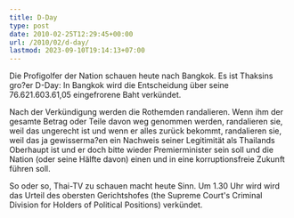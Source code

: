 ```yaml
---
title: D-Day
type: post
date: 2010-02-25T12:29:45+00:00
url: /2010/02/d-day/
lastmod: 2023-09-10T19:14:13+07:00
---
```

Die Profigolfer der Nation schauen heute nach Bangkok. Es ist Thaksins gro?er D-Day: In Bangkok wird die Entscheidung über seine 76.621.603.61,05 eingefrorene Baht verkündet.

Nach der Verkündigung werden die Rothemden randalieren. Wenn ihm der gesamte Betrag oder Teile davon weg genommen werden, randalieren sie, weil das ungerecht ist und wenn er alles zurück bekommt, randalieren sie, weil das ja gewisserma?en ein Nachweis seiner Legitimität als Thailands Oberhaupt ist und er doch bitte wieder Premierminister sein soll und die Nation (oder seine Hälfte davon) einen und in eine korruptionsfreie Zukunft führen soll.

So oder so, Thai-TV zu schauen macht heute Sinn. Um 1.30 Uhr wird wird das Urteil des obersten Gerichtshofes (the Supreme Court's Criminal Division for Holders of Political Positions) verkündet.

